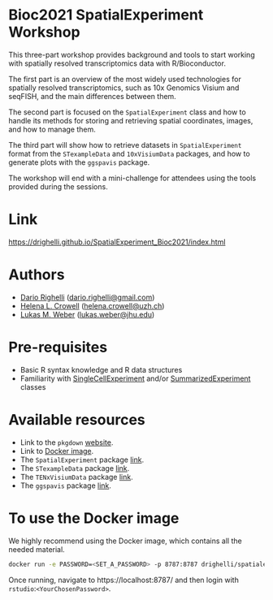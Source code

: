 # Bioc2021 SpatialExperiment Workshop

This three-part workshop provides background and tools to start working with 
spatially resolved transcriptomics data with R/Bioconductor.

The first part is an overview of the most widely used technologies for 
spatially resolved transcriptomics, such as 10x Genomics Visium and seqFISH, 
and the main differences between them.

The second part is focused on the `SpatialExperiment` class and how to handle
its methods for storing and retrieving spatial coordinates, images, and how to 
manage them.

The third part will show how to retrieve datasets in `SpatialExperiment` format 
from the `STexampleData` and `10xVisiumData` packages, and how to generate plots 
with the `ggspavis` package.

The workshop will end with a mini-challenge for attendees using the tools 
provided during the sessions.


# Link

https://drighelli.github.io/SpatialExperiment_Bioc2021/index.html


# Authors

- [Dario Righelli](github.com/drighelli) (dario.righelli@gmail.com)
- [Helena L. Crowell](github.com/HelenaLC) (helena.crowell@uzh.ch)
- [Lukas M. Weber](https://lmweber.org/) (lukas.weber@jhu.edu)


# Pre-requisites

- Basic R syntax knowledge and R data structures
- Familiarity with [SingleCellExperiment](https://bioconductor.org/packages/SingleCellExperiment/) and/or [SummarizedExperiment](https://bioconductor.org/packages/SummarizedExperiment/) classes 


# Available resources

- Link to the `pkgdown` [website](https://drighelli.github.io/SpatialExperiment_Bioc2021/).
- Link to [Docker image](https://hub.docker.com/r/drighelli/spatialexperiment_bioc2021).
- The `SpatialExperiment` package [link](https://bioconductor.org/packages/SpatialExperiment/). 
- The `STexampleData` package [link](https://bioconductor.org/packages/STexampleData).
- The `TENxVisiumData` package [link](https://bioconductor.org/packages/TENxVisiumData).
- The `ggspavis` package [link](https://github.com/lmweber/ggspavis).


# To use the Docker image

We highly recommend using the Docker image, which contains all the needed material.

```sh
docker run -e PASSWORD=<SET_A_PASSWORD> -p 8787:8787 drighelli/spatialexperiment_bioc2021
```

Once running, navigate to https://localhost:8787/ and then login with `rstudio`:`<YourChosenPassword>`.

